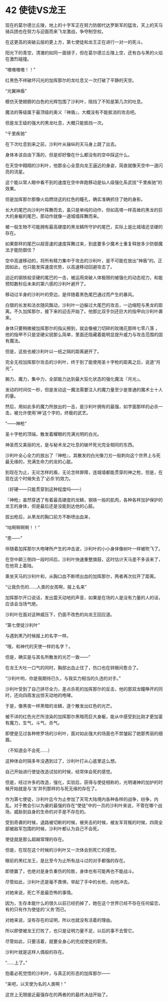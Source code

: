 # 42 使徒VS龙王

现在的葛尔德兰丘陵，地上的十字军正在努力防御代达罗斯军的猛攻，天上的天马骑兵团也在努力与迎面而来飞龙激战，争夺制空权。

在这更高的突破云层的更上方，第七使徒和龙王正在进行一对一的死斗。

阳光下的青空，清澈的如同一面镜子，但在葛尔德兰丘陵上空，还有白与黑的火焰在激烈碰撞。

“嗷嗷嗷嗷！！”

红黑色不祥破坏闪光的加挥那尔的龙吐息又一次打破了平静的天空。

“光翼神盾”

模仿天使翅膀的白色的光辉包围了沙利叶，阻挡了不知是第几次的吐息。

魔法的等级属于最顶级的奥义『神盾』，大概没有不能抵消的攻击吧。

但是龙王级的强大的黑龙吐息，大概只能抵挡一次。

“千里疾驰”

在下次吐息到来之前，沙利叶从操纵的天马身上跳了出去。

身体本该自由下落的，但是却好像在什么都没有的空中踩这什么。

在天空中翱翔的沙利叶，他那全心全意向龙王逼近的身姿，简直就像天空中一道闪亮的流星。

这个能以常人眼中看不到的速度在空中奔跑移动是仙人级强化系武技“千里疾驰”的效果。

但是加挥那尔那像火焰燃烧这的红色的瞳孔，确实准确抓住了她的身影。

长大的尾巴向沙利叶挥舞而去，虽只是单纯的动作，但如高塔一样高耸的黑龙的巨大的身躯的尾巴，那动作就像一道城墙挥舞而来。

被一般生物不可能拥有最高硬度的黑龙鳞所守护的尾巴，实际上是比城墙还坚硬的存在。

如果那样的尾巴以超音速的速度挥舞过来，到底要多少魔术士重复释放多少防御魔法才能防御住？

空中高速移动的，将所有精力集中于攻击的沙利叶，是不可能在放出“神盾”的。正因如此，也只能发挥速度优势，以高速移动回避攻击了。

迫近的钢铁般坚硬的尾巴的一击，被运用突破人体极限的被强化的动态视力，和能预知数秒后未来的第六感的沙利叶避开了。

移动过半身的沙利叶的旁边，是伴随着黑色尾巴通过而产生的暴风。

白银的长发和法衣随风飘动，沙利叶一边躲过大尾巴的攻击，一边缩短与黑龙的距离。不久加挥那尔，接下来的迎击开始了。他那比双手剑还巨大的指甲向沙利叶袭来。

身体只要稍微被加挥那尔的指尖擦到，就会像被刀切碎的玫瑰花那样七零八落 ，他的指甲不只是坚硬尖锐那么简单，里面还隐藏着能明显提升威力与攻击范围的固有魔法。

但是，这些也被沙利叶以一纸之隔的距离避开了。

完全无视加挥那尔攻击的沙利叶，终于到了能使用圣十字枪的距离之后，说道“月光”。

腕力，魔力，集中力，全部能力达到最大狂化状态的强化魔法『月光』。

发动的时间仅一秒，但是发动这一魔法需要注入的魔力量至少是普通的魔术士十人的量。

然后，用如此多的魔力所放出的一击，是沙利叶拥有的最强，如字面那样的必杀一击，被允许使用‘神’这个字的，终极的武艺。

“——神枪”

圣十字枪的顶端，散发着耀眼的充满光明的白光。

神圣而又美丽的光，是与秘术龙之吐息的破坏死光完全相同的东西。

沙利叶全心全力的放出了『神枪』，其散发的白光像刀刃一般刺向这个世界上与死最无缘的，充满生命力的龙的心脏。

到现在为止，无论怎样的盾，无论怎样屏障，连城墙都能贯穿的神之枪，但是，在现在这个时候失去了‘必杀’的效力。

（好硬——只能贯穿到这种程度吗——）

『神枪』虽然穿透了有着最高硬度的龙鳞，钢铁一般的肌肉，各种各样加护保护的龙王的身体，但是最后还是没能到达他的心脏。

拔出枪后，从黑龙的胸口前方不断喷出血来，

“咕啊啊啊啊！！”

“恩——”

伴随着加挥那尔大咆哮所产生的冲击波，沙利叶的小小身体像树叶一样被吹飞了。

在空中颠三倒四一段时间后，沙利叶快速重整旗鼓，这时估计天马差不多该来了，在他背上着陆。

乘坐天马的沙利叶和，从胸口血不断喷出血的加挥那尔，两者再次拉开了距离。

“让我负伤的……人类的女孩啊，报上名来”

加挥那尔开口说话，发出震天动地的声音，如果是在场的人是没有力量的人的话，应该会当场气绝。

沙利叶在面对这种威压下，仍面不改色的向龙王回应道。

“第七使徒沙利叶”

与遇到黑乃时候报上的名字一样。

“哦，和神代的天使一样的名字？。

但是，确实是与其名所散发的光芒一致——”

在龙王大吐一口气的同时，胸部出血止住了，伤口也在转眼间愈合了。

“沙利叶哟，你是我期待已久，与我实力相当的久违的对手。”

沙利叶受到了自己拼尽全力，差点杀死的加挥那尔的反击，他的那双龙瞳睁开的同时，还向四周发出惊天动地的咆哮。

于是，像黑夜一样黑暗的龙鳞，逐个散发出红色的光芒。

被不详的红色光芒所渲染的加挥那尔黑暗而巨大身躯，能从中感受到比刚才更加富有魔力，生气，斗气，杀气。

即使是见过各种修罗场的沙利叶，面对如此强大的场面也不禁皱起了她那秀丽的细眉。

（不知道会不会死……）

这种体会时隔多年没遇到过了，沙利叶打从心底里这么想。

自己开始进行使徒改造试验的时候，经常体会死的感觉。

但是，经过许多的改造，强化，实验后，获得与使徒相称的，光明诸神的加护的时候开始就是与‘龙’并列那样的与死无缘的存在了。

作为第七使徒，沙利叶迄今为止参加了天穹大陆境内各种各样的战争，纷争，内乱。对于教会引以为豪的最强的存在“使徒”中的一员的沙利叶来说，不管在哪个战场，威胁到自身的生命的对手是不存在的。

受到奇袭的时候，退路被切断的时候，被夹击的时候，被友军背叛的时候，四周全部被敌军包围的时候，沙利叶都认为自己不会死。

使徒就是那么超越常理的存在。

但是，在现在这个时候的沙利叶又一次体会到死亡的感觉。

眼前的黑红龙王，是比至今为止所有战斗过的对手都强的存在。

即使赢了，也绝对是身负重伤的险胜，身体也有可能再也不能战斗。

尽管如此，沙利叶还是毫不畏惧，举起了手中的长枪，向他冲去。

对她来说，死亡不是最恐怖的事情。

因为，生存本能什么的很久以前已经扔掉了，她在这个世界已经不存在任何留恋，有的只有作为使徒的‘义务’而已。

对她来说，没有存在的证明，所以也就没有活着的理由。

所以即使被龙王打败了，也只是证明力量不足，以后的事不去管它。

尽管如此，只要活着，就要全身心的完成使徒的职责。

沙利叶就是这样人偶般的存在。

“……上了。”

抱着必死觉悟的沙利叶，与真正的形态的加挥那尔——

“来吧，以天使为名的人类啊！”

这世上无限接近最强存在的两者的的最终决战开始了。
